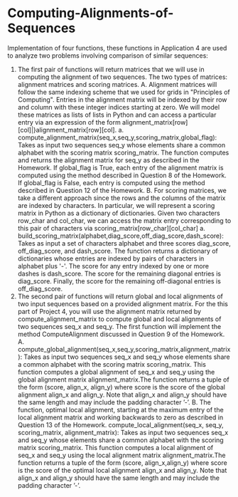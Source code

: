 # Computing-Alignments-of-Sequences
Implementation of four functions,   these functions in Application 4 are used to analyze two problems involving comparison of similar sequences: 
1.  The first pair of functions will return matrices that we will use in computing the alignment of two sequences. The two types of matrices: alignment matrices and scoring matrices. 
     A.  Alignment matrices will follow the same indexing scheme that we used for grids in "Principles of Computing". Entries in the alignment matrix will be indexed by their row and column with these integer indices starting at zero. We will model these matrices as lists of lists in Python and can access a particular entry via an expression of the form alignment_matrix[row][col]|}alignment_matrix[row][col]. 
          a.  compute_alignment_matrix(seq_x,seq_y,scoring_matrix,global_flag): Takes as input two sequences seq_y whose elements share a common alphabet with the scoring matrix scoring_matrix. The function computes and returns the alignment matrix for seq_y as described in the Homework. If global_flag is True, each entry of the alignment matrix is computed using the method described in Question 8 of the Homework. If global_flag is False, each entry is computed using the method described in Question 12 of the Homework.
     B.  For scoring matrices, we take a different approach since the rows and the columns of the matrix are indexed by characters. In particular, we will represent a scoring matrix in Python as a dictionary of dictionaries. Given two characters row_char and col_char, we can access the matrix entry corresponding to this pair of characters via scoring_matrix[row_char][col_char]
            a.  build_scoring_matrix(alphabet,diag_score,off_diag_score,dash_score): Takes as input a set of characters alphabet and three scores diag_score, off_diag_score, and dash_score. The function returns a dictionary of dictionaries whose entries are indexed by pairs of characters in alphabet plus '-'. The score for any entry indexed by one or more dashes is dash_score. The score for the remaining diagonal entries is diag_score. Finally, the score for the remaining off-diagonal entries is off_diag_score.
2.  The second pair of functions will return global and local alignments of two input sequences based on a provided alignment matrix.  For the this part of Project 4, you will use the alignment matrix returned by compute_alignment_matrix to compute global and local alignments of two sequences seq_x and seq_y. The first function will implement the method ComputeAlignment discussed in Question 9 of the Homework.
     A.  compute_global_alignment(seq_x,seq_y,scoring_matrix,alignment_matrix): Takes as input two sequences seq_x and seq_y whose elements share a common alphabet with the scoring matrix scoring_matrix. This function computes a global alignment of seq_x and seq_y using the global alignment matrix alignment_matrix.The function returns a tuple of the form (score, align_x, align_y) where score is the score of the global alignment align_x and align_y. Note that align_x and align_y should have the same length and may include the padding character  ’-’.
     B.  The function, optimal local alignment, starting at the maximum entry of the local alignment matrix and working backwards to zero as described in Question 13 of the Homework.  compute_local_alignment(seq_x, seq_y, scoring_matrix, alignment_matrix): Takes as input two sequences seq_x and seq_y whose elements share a common alphabet with the scoring matrix scoring_matrix. This function computes a local alignment of seq_x and seq_y using the local alignment matrix alignment_matrix.The function returns a tuple of the form (score, align_x,align_y) where score is the score of the optimal local alignment align_x and align_y. Note that align_x and align_y should have the same length and may include the padding character ’-’.
